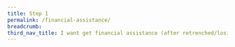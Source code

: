 ```yaml
---
title: Step 1
permalink: /financial-assistance/
breadcrumb: 
third_nav_title: I want get financial assistance (after retrenched/losing my job)
---
```

